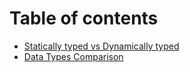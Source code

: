# Table of contents

* [Statically typed vs Dynamically typed](README.md)
* [Data Types Comparison](data-types-comparison.md)
